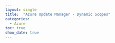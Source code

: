 ```yaml
---
layout: single
title:  "Azure Update Manager - Dynamic Scopes"
categories: 
  - Azure
toc: true
show_date: true
---
```

